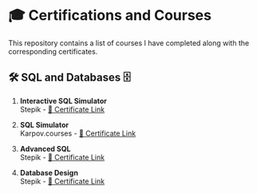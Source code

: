 # 🎓 Certifications and Courses  

This repository contains a list of courses I have completed along with the corresponding certificates.  

## 🛠 SQL and Databases 🗄️  
1. **Interactive SQL Simulator**  
   Stepik - [📄 Certificate Link](https://stepik.org/cert/2684339?lang=en)  

2. **SQL Simulator**  
   Karpov.courses - [📄 Certificate Link](https://lab.karpov.courses/certificate/502d59f6-cf06-450a-8b49-d1d737800ef0/en/)  

3. **Advanced SQL**  
   Stepik - [📄 Certificate Link](https://stepik.org/cert/2687794?lang=en)  

4. **Database Design**  
   Stepik - [📄 Certificate Link](https://stepik.org/cert/2669449?lang=en)  
